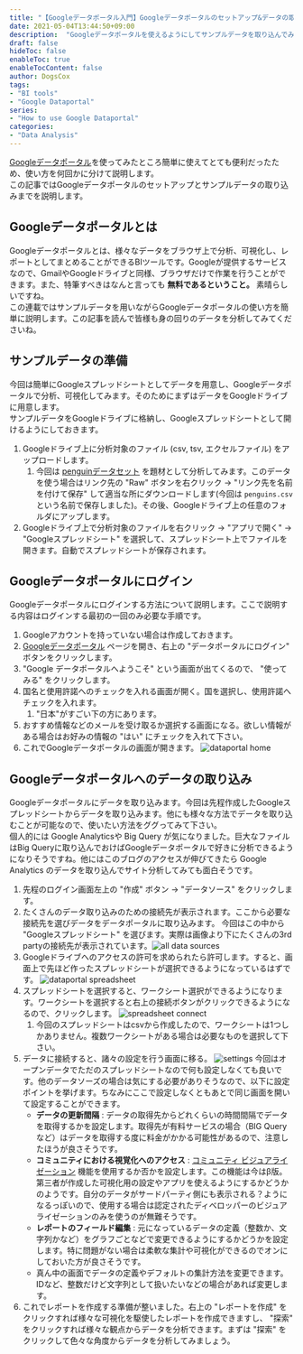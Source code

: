 ```yaml
---
title: "【Googleデータポータル入門】Googleデータポータルのセットアップ&データの取り込み"
date: 2021-05-04T13:44:50+09:00
description:  "Googleデータポータルを使えるようにしてサンプルデータを取り込んでみます。"
draft: false
hideToc: false
enableToc: true
enableTocContent: false
author: DogsCox
tags:
- "BI tools"
- "Google Dataportal"
series:
- "How to use Google Dataportal"
categories:
- "Data Analysis"
---
```



[Googleデータポータル](https://marketingplatform.google.com/intl/ja/about/data-studio/ "google_dataportal")を使ってみたところ簡単に使えてとても便利だったため、使い方を何回かに分けて説明します。  
この記事ではGoogleデータポータルのセットアップとサンプルデータの取り込みまでを説明します。


## Googleデータポータルとは
Googleデータポータルとは、様々なデータをブラウザ上で分析、可視化し、レポートとしてまとめることができるBIツールです。Googleが提供するサービスなので、GmailやGoogleドライブと同様、ブラウザだけで作業を行うことができます。また、特筆すべきはなんと言っても __無料であるということ。__ 素晴らしいですね。  
この連載ではサンプルデータを用いながらGoogleデータポータルの使い方を簡単に説明します。この記事を読んで皆様も身の回りのデータを分析してみてくださいね。  

## サンプルデータの準備
今回は簡単にGoogleスプレッドシートとしてデータを用意し、Googleデータポータルで分析、可視化してみます。そのためにまずはデータをGoogleドライブに用意します。  
サンプルデータをGoogleドライブに格納し、Googleスプレッドシートとして開けるようにしておきます。

1. Googleドライブ上に分析対象のファイル (csv, tsv, エクセルファイル) をアップロードします。
    1. 今回は <a href="https://github.com/mwaskom/seaborn-data/blob/master/penguins.csv" target="_blank">penguinデータセット</a> を題材として分析してみます。このデータを使う場合はリンク先の "Raw" ボタンを右クリック → "リンク先を名前を付けて保存" して適当な所にダウンロードします(今回は `penguins.csv` という名前で保存しました)。その後、Googleドライブ上の任意のフォルダにアップします。
1. Googleドライブ上で分析対象のファイルを右クリック → "アプリで開く" → "Googleスプレッドシート" を選択して、スプレッドシート上でファイルを開きます。自動でスプレッドシートが保存されます。


## Googleデータポータルにログイン
Googleデータポータルにログインする方法について説明します。ここで説明する内容はログインする最初の一回のみ必要な手順です。

1. Googleアカウントを持っていない場合は作成しておきます。
1. <a href="https://marketingplatform.google.com/intl/ja/about/data-studio/" target="_blank">Googleデータポータル</a> ページを開き、右上の "データポータルにログイン" ボタンをクリックします。
1. "Google データポータルへようこそ" という画面が出てくるので、 "使ってみる" をクリックします。
1. 国名と使用許諾へのチェックを入れる画面が開く。国を選択し、使用許諾へチェックを入れます。
    1. "日本"がすごい下の方にあります。
1. おすすめ情報などのメールを受け取るか選択する画面になる。欲しい情報がある場合はお好みの情報の "はい" にチェックを入れて下さい。
1. これでGoogleデータポータルの画面が開きます。 ![dataportal home](/images/google_dataportal_test/dataportal_home.png "dataportal_home")


## Googleデータポータルへのデータの取り込み
Googleデータポータルにデータを取り込みます。今回は先程作成したGoogleスプレッドシートからデータを取り込みます。他にも様々な方法でデータを取り込むことが可能なので、使いたい方法をググってみて下さい。  
個人的には Google Analyticsや Big Query が気になりました。巨大なファイルはBig Queryに取り込んでおけばGoogleデータポータルで好きに分析できるようになりそうですね。他にはこのブログのアクセスが伸びてきたら Google Analytics のデータを取り込んでサイト分析してみても面白そうです。

1. 先程のログイン画面左上の "作成" ボタン → "データソース" をクリックします。
1. たくさんのデータ取り込みのための接続先が表示されます。ここから必要な接続先を選びデータをデータポータルに取り込みます。 今回はこの中から "Googleスプレッドシート" を選びます。実際は画像より下にたくさんの3rd partyの接続先が表示されています。![all data sources](/images/google_dataportal_test/data_sources_all.png "all_data_sources")
1. Googleドライブへのアクセスの許可を求められたら許可します。すると、画面上で先ほど作ったスプレッドシートが選択できるようになっているはずです。 ![dataportal spreadsheet](/images/google_dataportal_test/dataportal_sorce_spreadsheet.png "dataportal_spreadsheet")
1. スプレッドシートを選択すると、ワークシート選択ができるようになります。ワークシートを選択すると右上の接続ボタンがクリックできるようになるので、クリックします。 ![spreadsheet connect](/images/google_dataportal_test/dataportal_sorce_spreadsheet_connect.png "connect")
    1. 今回のスプレッドシートはcsvから作成したので、ワークシートは1つしかありません。複数ワークシートがある場合は必要なものを選択して下さい。
1. データに接続すると、諸々の設定を行う画面に移る。 ![settings](/images/google_dataportal_test/dataportal_settings.png "settings") 今回はオープンデータでただのスプレッドシートなので何も設定しなくても良いです。他のデータソーズの場合は気にする必要がありそうなので、以下に設定ポイントを挙げます。ちなみにここで設定しなくともあとで同じ画面を開いて設定することができます。
    - __データの更新間隔__ : データの取得先からどれくらいの時間間隔でデータを取得するかを設定します。取得先が有料サービスの場合（BIG Queryなど）はデータを取得する度に料金がかかる可能性があるので、注意したほうが良さそうです。
    - __コミュニティにおける視覚化へのアクセス__ : <a href="https://support.google.com/datastudio/answer/9206527?hl=ja" target="_blank">コミュニティ ビジュアライゼーション</a> 機能を使用するか否かを設定します。この機能は今はβ版。第三者が作成した可視化用の設定やアプリを使えるようにするかどうかのようです。自分のデータがサードパーティ側にも表示される？ようになるっぽいので、使用する場合は認定されたディベロッパーのビジュアライゼーションのみを使うのが無難そうです。
    - __レポートのフィールド編集__ : 元になっているデータの定義（整数か、文字列かなど）をグラフごとなどで変更できるようにするかどうかを設定します。特に問題がない場合は柔軟な集計や可視化ができるのでオンにしておいた方が良さそうです。
    - 真ん中の画面でデータの定義やデフォルトの集計方法を変更できます。IDなど、整数だけど文字列として扱いたいなどの場合があれば変更します。
1. これでレポートを作成する準備が整いました。右上の "レポートを作成" をクリックすれば様々な可視化を駆使したレポートを作成できますし、 "探索" をクリックすれば様々な観点からデータを分析できます。まずは "探索" をクリックして色々な角度からデータを分析してみましょう。
